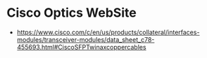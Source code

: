# Cisco Optics WebSite
- https://www.cisco.com/c/en/us/products/collateral/interfaces-modules/transceiver-modules/data_sheet_c78-455693.html#CiscoSFPTwinaxcoppercables

